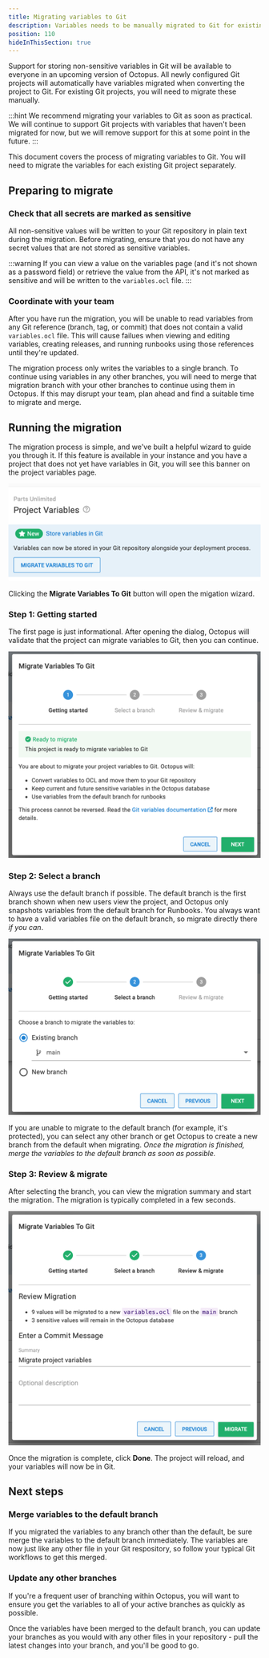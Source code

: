 ```yaml
---
title: Migrating variables to Git
description: Variables needs to be manually migrated to Git for existing projects
position: 110
hideInThisSection: true
---
```


Support for storing non-sensitive variables in Git will be available to everyone in an upcoming version of Octopus. All newly configured Git projects will automatically have variables migrated when converting the project to Git. For existing Git projects, you will need to migrate these manually.


:::hint
We recommend migrating your variables to Git as soon as practical. We will continue to support Git projects with variables that haven't been migrated for now, but we will remove support for this at some point in the future.
:::

This document covers the process of migrating variables to Git. You will need to migrate the variables for each existing Git project separately.

## Preparing to migrate

### Check that all secrets are marked as sensitive

All non-sensitive values will be written to your Git repository in plain text during the migration. Before migrating, ensure that you do not have any secret values that are not stored as sensitive variables.


:::warning
If you can view a value on the variables page (and it's not shown as a password field) or retrieve the value from the API, it's not marked as sensitive and will be written to the `variables.ocl` file.
:::

### Coordinate with your team

After you have run the migration, you will be unable to read variables from any Git reference (branch, tag, or commit) that does not contain a valid `variables.ocl` file. This will cause failues when viewing and editing variables, creating releases, and running runbooks using those references until they're updated.

The migration process only writes the variables to a single branch. To continue using variables in any other branches, you will need to merge that migration branch with your other branches to continue using them in Octopus. If this may disrupt your team, plan ahead and find a suitable time to migrate and merge.

## Running the migration

The migration process is simple, and we've built a helpful wizard to guide you through it. If this feature is available in your instance and you have a project that does not yet have variables in Git, you will see this banner on the project variables page.

![Screenshot of banner on Octopus project variables page with title Store variables in Git, and a migrate variables to Git button](git-variables-migrator-banner.png "width=400")

Clicking the **Migrate Variables To Git** button will open the migation wizard.

### Step 1: Getting started
The first page is just informational. After opening the dialog, Octopus will validate that the project can migrate variables to Git, then you can continue.

![Screenshot of page 1 (getting started) on Git variables migration wizard](git-variables-migrator-page-1.png "width=400")

### Step 2: Select a branch

Always use the default branch if possible. The default branch is the first branch shown when new users view the project, and Octopus only snapshots variables from the default branch for Runbooks. You always want to have a valid variables file on the default branch, so migrate directly there _if you can_.

![Screenshot of page 2 (branch selection) on Git variables migration wizard, with existing branch 'main' selected](git-variables-migrator-page-2-existing.png "width=400")

If you are unable to migrate to the default branch (for example, it's protected), you can select any other branch or get Octopus to create a new branch from the default when migrating. _Once the migration is finished, merge the variables to the default branch as soon as possible._

### Step 3: Review & migrate

After selecting the branch, you can view the migration summary and start the migration. The migration is typically completed in a few seconds.

![Screenshot of page 3 (review and migrate) on Git variables migration wizard, showing 9 values will be migrated to a new variables.ocl file on the main branch, and 3 sensitive values will remain in the database. Commit message populated with 'Migrate project variables'](git-variables-migrator-page-3.png "width=400")

Once the migration is complete, click **Done**. The project will reload, and your variables will now be in Git.

## Next steps
### Merge variables to the default branch
If you migrated the variables to any branch other than the default, be sure merge the variables to the default branch immediately. The variables are now just like any other file in your Git respository, so follow your typical Git workflows to get this merged.

### Update any other branches
If you're a frequent user of branching within Octopus, you will want to ensure you get the variables to all of your active branches as quickly as possible.

Once the variables have been merged to the default branch, you can update your branches as you would with any other files in your repository - pull the latest changes into your branch, and you'll be good to go.
